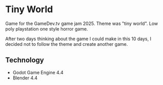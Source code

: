 # Tiny World

Game for the GameDev.tv game jam 2025. Theme was "tiny world". Low poly playstation one style horror game.

After two days thinking about the game I could make in this 10 days, I decided not to follow the theme and create another game. 

## Technology
- Godot Game Engine 4.4
- Blender 4.4
